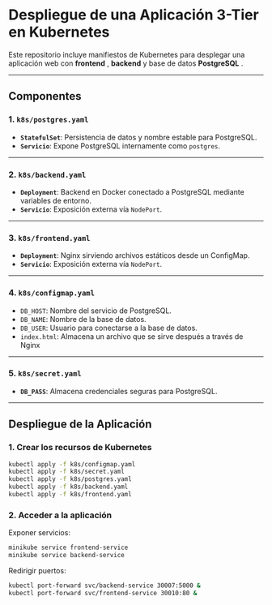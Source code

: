 # Despliegue de una Aplicación 3-Tier en Kubernetes

Este repositorio incluye manifiestos de Kubernetes para desplegar una aplicación web con **frontend** , **backend** y base de datos **PostgreSQL** .

---

## Componentes

### 1. `k8s/postgres.yaml`
- **`StatefulSet`**: Persistencia de datos y nombre estable para PostgreSQL.
- **`Servicio`**: Expone PostgreSQL internamente como `postgres`.

---

### 2. `k8s/backend.yaml`
- **`Deployment`**: Backend en Docker conectado a PostgreSQL mediante variables de entorno.
- **`Servicio`**: Exposición externa vía `NodePort`.

---

### 3. `k8s/frontend.yaml`
- **`Deployment`**: Nginx sirviendo archivos estáticos desde un ConfigMap.
- **`Servicio`**: Exposición externa vía `NodePort`.

---

### 4. `k8s/configmap.yaml`
- `DB_HOST`: Nombre del servicio de PostgreSQL.
- `DB_NAME`: Nombre de la base de datos.
- `DB_USER`: Usuario para conectarse a la base de datos.
- `index.html`: Almacena un archivo que se sirve después a través de Nginx

---

### 5. `k8s/secret.yaml`
- **`DB_PASS`**: Almacena credenciales seguras para PostgreSQL.

---

## Despliegue de la Aplicación

### 1. Crear los recursos de Kubernetes
```bash
kubectl apply -f k8s/configmap.yaml
kubectl apply -f k8s/secret.yaml
kubectl apply -f k8s/postgres.yaml
kubectl apply -f k8s/backend.yaml
kubectl apply -f k8s/frontend.yaml
```
### 2. Acceder a la aplicación
Exponer servicios:
```bash
minikube service frontend-service
minikube service backend-service
```
Redirigir puertos:
```bash
kubectl port-forward svc/backend-service 30007:5000 &
kubectl port-forward svc/frontend-service 30010:80 &
```
